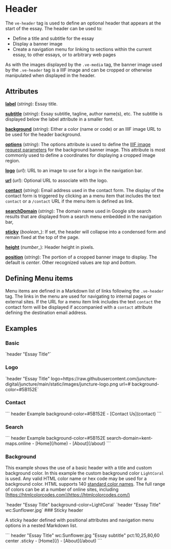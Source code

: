 <style> 
    .markdown-section h2 ~ p > strong > a { color: crimson; font-size: 110%; text-decoration: none; }
    .markdown-section table { 
        margin-left:3rem; 
        width: calc(100% - 6rem); 
        border:1px solid #555;
    }
    .markdown-section td, .markdown-section th {
        border:1px solid #555;
        padding: 8px;
        line-height: 1.2;
    }
    .markdown-section th {
        background-color:#E2F0F7;
        font-weight:bold !important;
        text-align:center !important;
    }
</style>

# Header

The `ve-header` tag is used to define an optional header that appears at the start of the essay.  The header can be used to:

- Define a title and subtitle for the essay
- Display a banner image
- Create a navigation menu for linking to sections within the current essay, to other essays, or to arbitrary web pages

As with the images displayed by the `.ve-media` tag, the banner image used by the `.ve-header` tag is a IIIF image and can be cropped or otherwise manipulated when displayed in the header.

## Attributes

**[label](#basic)** (_string_):  Essay title.

**[subtitle](#basic)** (_string_):  Essay subtitle, tagline, author name(s), etc.  The subtitle is displayed below the label attribute in a smaller font.

**[background](#background)** (_string_):  Either a color (name or code) or an IIIF image URL to be used for the header background.

**[options](#basic)** (_string_):  The options attribute is used to define the [IIIF image request parameters](https://iiif.io/api/image/2.1/#image-request-parameters) for the background banner image. This attribute is most commonly used to define a coordinates for displaying a cropped image region.

**[logo](#logo)** (_url_):  URL to an image to use for a logo in the navigation bar.

**[url](#logo)** (_url_):   Optional URL to associate with the logo.

**[contact](#contact)** (_string_):  Email address used in the contact form.  The display of the contact form is triggered by clicking an a menu item that includes the text `contact` or a `/contact` URL if the menu item is defined as link.

**[searchDomain](#search)** (_string_):  The domain name used in Google site search results that are displayed from a search menu embedded in the navigation bar,

**[sticky](#sticky-header)** (_boolean__):  If set, the header will collapse into a condensed form and remain fixed at the top of the page.

**[height](#basic)** (_number__):  Header height in pixels.

**[position](#basic)** (_string_):  The portion of a cropped banner image to display. The default is _center_. Other recognized values are _top_ and _bottom_. 

## Defining Menu items

Menu items are defined in a Markdown list of links following the `.ve-header` tag.  The links in the menu are used for navigating to internal pages or external sites.  If the URL for a menu item link includes the text `contact` the contact form will be displayed if accompanied with a `contact` attribute defining the destination email address.

## Examples

### Basic

<ve-snippet collapsible label="A basic header with a title">
    `header "Essay Title"`
</ve-snippet>

### Logo

<ve-snippet collapsible label="Header with a logo, url and custom background color">
    `header "Essay Title" logo=https://raw.githubusercontent.com/juncture-digital/juncture/main/static/images/juncture-logo.png url=# background-color=#5B152E`
</ve-snippet>

### Contact

<ve-snippet collapsible label="Header with a contact form" height=10rem>
    ```
    header Example background-color=#5B152E
    - [Contact Us](contact)
    ```
</ve-snippet>

### Search

<ve-snippet collapsible label="Header with a search form">
    ```
    header Example background-color=#5B152E search-domain=kent-maps.online
    - [Home](/home)
    - [About](/about)
    ```
</ve-snippet>

### Background

This example shows the use of a basic header with a title and custom background color.  In this example the custom background color `LightCoral` is used.  Any valid HTML color name or hex code may be used for a background color.  HTML supports 140 [standard color names](https://www.w3schools.com/colors/colors_names.asp).  The full range of colors can be at a number of online sites, including  [https://htmlcolorcodes.com](https://htmlcolorcodes.com/)

<ve-snippet collapsible label="A basic header with a custom background color">
    `header "Essay Title" background-color=LightCoral`
</ve-snippet>

<ve-snippet collapsible label="A header with a background image">
    `header "Essay Title" wc:Sunflower.jpg`
</ve-snippet>
### Sticky header

A sticky header defined with positional attributes and navigation menu options in a nested Markdown list.

<ve-snippet collapsible fill label="A sticky header with a cropped background image and menu">
    ```
    header "Essay Title" wc:Sunflower.jpg "Essay subtitle" pct:10,25,80,60 center .sticky
    - [Home](/)
    - [About](/about)
    ```
</ve-snippet>
